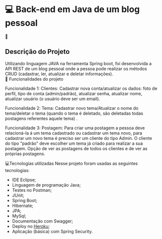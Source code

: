 <h1>💻 Back-end em Java de um blog pessoal</h1>

📌 <h2>Descrição do Projeto</h2>

Utilizando linguagem JAVA na ferramenta Spring boot, foi desenvolvida a API REST de um blog pessoal onde a pessoa pode realizar os métodos CRUD (cadastrar, ler, atualizar e deletar informações).
<br>
🔨 Funcionalidades do projeto



Funcionalidade 1: Clientes: Cadastrar nova conta/atualizar os dados: foto de perfil, tipo de conta (admin/padrão), atualizar senha, atualizar nome, atualizar usuário (o usuário deve ser um email).


Funcionalidade 2: Tema: Cadastrar novo tema/Atualizar o nome do tema/deletar o tema (quando o tema é deletado, são deletadas todas postagens referentes aquele tema) .

Funcionalidade 3: Postagem: Para criar uma postagem a pessoa deve relacioná-la á um tema cadastrado ou cadastrar um tema novo, para cadastrar um novo tema é preciso ser um cliente do tipo Admin. O cliente do tipo "padrão" deve escolher um tema já criado para realizar a sua postagem. Opção de ver as postagens de todos os clientes e de ver as próprias postagens.

💻Tecnologias utilizadas
Nesse projeto foram usadas as seguintes tecnologias:

- IDE Eclipse;
- Linguagem de programação Java;
- Testes no Postman;
- JUnit;
- Spring Boot;
- Hibernate;
- JPA;
- MySql;
- Documentação com Swagger;
- Deploy no [Heroku](https://dinisialtda.herokuapp.com/swagger-ui/index.html#/);
- Aplicação (básica) com Spring Security.
